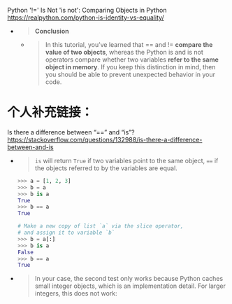 
Python '!=' Is Not 'is not': Comparing Objects in Python https://realpython.com/python-is-identity-vs-equality/
- > **Conclusion**
  * > In this tutorial, you’ve learned that == and != **compare the value of two objects**, whereas the Python is and is not operators compare whether two variables **refer to the same object in memory**. If you keep this distinction in mind, then you should be able to prevent unexpected behavior in your code.

# 个人补充链接：

Is there a difference between “==” and “is”? https://stackoverflow.com/questions/132988/is-there-a-difference-between-and-is
- > `is` will return `True` if two variables point to the same object, `==` if the objects referred to by the variables are equal.
  ```py
  >>> a = [1, 2, 3]
  >>> b = a
  >>> b is a 
  True
  >>> b == a
  True

  # Make a new copy of list `a` via the slice operator, 
  # and assign it to variable `b`
  >>> b = a[:] 
  >>> b is a
  False
  >>> b == a
  True
  ```
- > In your case, the second test only works because Python caches small integer objects, which is an implementation detail. For larger integers, this does not work:
